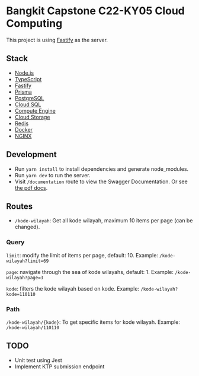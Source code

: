 # Bangkit Capstone C22-KY05 Cloud Computing

This project is using [Fastify](https://www.fastify.io/) as the server.

## Stack

- [Node.js](https://nodejs.org/)
- [TypeScript](https://www.typescriptlang.org/)
- [Fastify](https://www.fastify.io/)
- [Prisma](https://www.prisma.io/)
- [PostgreSQL](https://www.postgresql.org/)
- [Cloud SQL](https://cloud.google.com/sql)
- [Compute Engine](https://cloud.google.com/compute)
- [Cloud Storage](https://cloud.google.com/storage)
- [Redis](https://redis.io/)
- [Docker](https://www.docker.com/)
- [NGINX](https://www.nginx.com/)

## Development

- Run `yarn install` to install dependencies and generate node_modules.
- Run `yarn dev` to run the server.
- Visit `/documentation` route to view the Swagger Documentation. Or see [the pdf docs](/swagger.pdf).

## Routes

- `/kode-wilayah`: Get all kode wilayah, maximum 10 items per page (can be changed).

### Query

`limit`: modify the limit of items per page, default: 10. Example: `/kode-wilayah?limit=69`

`page`: navigate through the sea of kode wilayahs, default: 1. Example: `/kode-wilayah?page=3`

`kode`: filters the kode wilayah based on kode. Example: `/kode-wilayah?kode=110110`

### Path

`/kode-wilayah/{kode}`: To get specific items for kode wilayah. Example: `/kode-wilayah/110110`

## TODO

- Unit test using Jest
- Implement KTP submission endpoint
